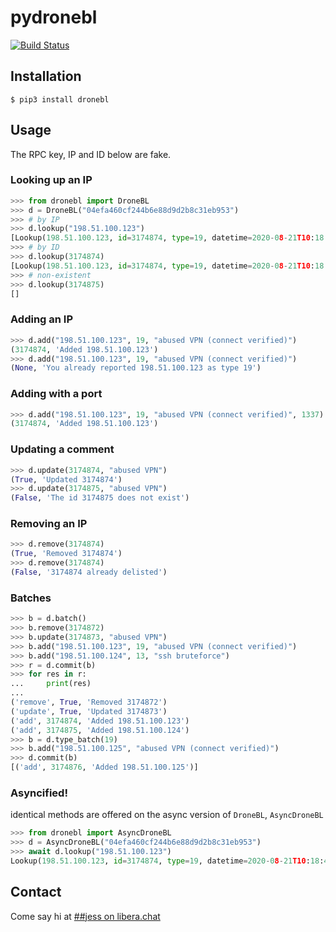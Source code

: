 # pydronebl

[![Build Status](https://travis-ci.org/jesopo/pydronebl.svg?branch=master)](https://travis-ci.org/jesopo/pydronebl)

## Installation

```
$ pip3 install dronebl
```

## Usage

The RPC key, IP and ID below are fake.

### Looking up an IP

```python
>>> from dronebl import DroneBL
>>> d = DroneBL("04efa460cf244b6e88d9d2b8c31eb953")
>>> # by IP
>>> d.lookup("198.51.100.123")
[Lookup(198.51.100.123, id=3174874, type=19, datetime=2020-08-21T10:18:44, comment='abused VPN (connect verified)')]
>>> # by ID
>>> d.lookup(3174874)
[Lookup(198.51.100.123, id=3174874, type=19, datetime=2020-08-21T10:18:44, comment='abused VPN (connect verified)')]
>>> # non-existent
>>> d.lookup(3174875)
[]
```

### Adding an IP
```python
>>> d.add("198.51.100.123", 19, "abused VPN (connect verified)")
(3174874, 'Added 198.51.100.123')
>>> d.add("198.51.100.123", 19, "abused VPN (connect verified)")
(None, 'You already reported 198.51.100.123 as type 19')
```

### Adding with a port
```python
>>> d.add("198.51.100.123", 19, "abused VPN (connect verified)", 1337)
(3174874, 'Added 198.51.100.123')
```

### Updating a comment
```python
>>> d.update(3174874, "abused VPN")
(True, 'Updated 3174874')
>>> d.update(3174875, "abused VPN")
(False, 'The id 3174875 does not exist')
```

### Removing an IP
```python
>>> d.remove(3174874)
(True, 'Removed 3174874')
>>> d.remove(3174874)
(False, '3174874 already delisted')
```

### Batches
```python
>>> b = d.batch()
>>> b.remove(3174872)
>>> b.update(3174873, "abused VPN")
>>> b.add("198.51.100.123", 19, "abused VPN (connect verified)")
>>> b.add("198.51.100.124", 13, "ssh bruteforce")
>>> r = d.commit(b)
>>> for res in r:
...     print(res)
...
('remove', True, 'Removed 3174872')
('update', True, 'Updated 3174873')
('add', 3174874, 'Added 198.51.100.123')
('add', 3174875, 'Added 198.51.100.124')
>>> b = d.type_batch(19)
>>> b.add("198.51.100.125", "abused VPN (connect verified)")
>>> d.commit(b)
[('add', 3174876, 'Added 198.51.100.125')]
```

### Asyncified!

identical methods are offered on the async version of `DroneBL`, `AsyncDroneBL`

```python
>>> from dronebl import AsyncDroneBL
>>> d = AsyncDroneBL("04efa460cf244b6e88d9d2b8c31eb953")
>>> await d.lookup("198.51.100.123")
Lookup(198.51.100.123, id=3174874, type=19, datetime=2020-08-21T10:18:44, comment='abused VPN (connect verified)')
```

## Contact

Come say hi at [##jess on libera.chat](https://web.libera.chat/##jess)
